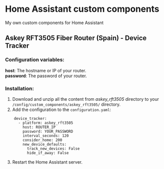 # Home Assistant custom components
My own custom components for Home Assistant

## Askey RFT3505 Fiber Router (Spain) - Device Tracker
### Configuration variables:
**host**: The hostname or IP of your router.<br/>
**password**: The password of your router.<br/>

### Installation:
1. Download and unzip all the content from _askey_rft3505_ directory to your `/config/custom_components/askey_rft3505/` directory.
2. Add the configuration to the `configuration.yaml`:
```
    device_tracker:
      - platform: askey_rft3505
        host: ROUTER_IP
        password: YOUR_PASSWORD
        interval_seconds: 120
        consider_home: 200
        new_device_defaults:
          track_new_devices: False
          hide_if_away: False
```
3. Restart the Home Assistant server.